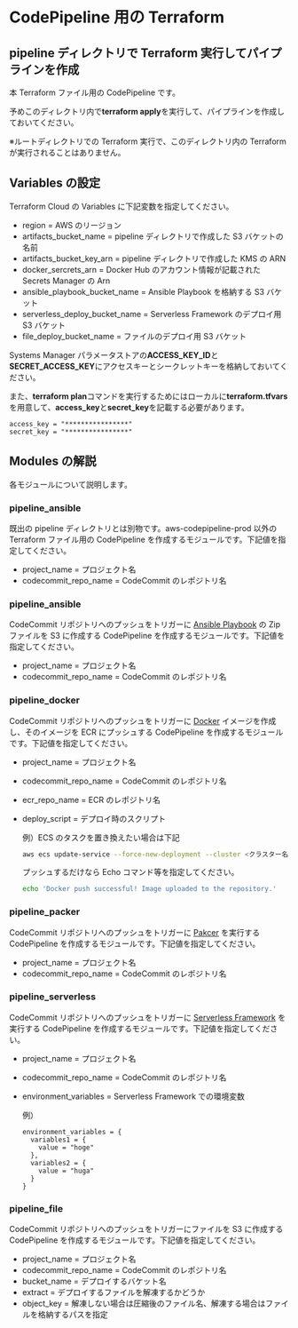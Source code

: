 # CodePipeline 用の Terraform

## pipeline ディレクトリで Terraform 実行してパイプラインを作成

本 Terraform ファイル用の CodePipeline です。

予めこのディレクトリ内で**terraform apply**を実行して、パイプラインを作成しておいてください。

※ルートディレクトリでの Terraform 実行で、このディレクトリ内の Terraform が実行されることはありません。

## Variables の設定

Terraform Cloud の Variables に下記変数を指定してください。

- region = AWS のリージョン
- artifacts_bucket_name = pipeline ディレクトリで作成した S3 バケットの名前
- artifacts_bucket_key_arn = pipeline ディレクトリで作成した KMS の ARN
- docker_sercrets_arn = Docker Hub のアカウント情報が記載された Secrets Manager の Arn
- ansible_playbook_bucket_name = Ansible Playbook を格納する S3 バケット
- serverless_deploy_bucket_name = Serverless Framework のデプロイ用 S3 バケット
- file_deploy_bucket_name = ファイルのデプロイ用 S3 バケット

Systems Manager パラメータストアの**ACCESS_KEY_ID**と**SECRET_ACCESS_KEY**にアクセスキーとシークレットキーを格納しておいてください。

また、**terraform plan**コマンドを実行するためにはローカルに**terraform.tfvars**を用意して、**access_key**と**secret_key**を記載する必要があります。

```
access_key = "****************"
secret_key = "****************"
```

## Modules の解説

各モジュールについて説明します。

### pipeline_ansible

既出の pipeline ディレクトリとは別物です。aws-codepipeline-prod 以外の Terraform ファイル用の CodePipeline を作成するモジュールです。下記値を指定してください。

- project_name = プロジェクト名
- codecommit_repo_name = CodeCommit のレポジトリ名

### pipeline_ansible

CodeCommit リポジトリへのプッシュをトリガーに [Ansible Playbook](https://www.ansible.com/) の Zip ファイルを S3 に作成する CodePipeline を作成するモジュールです。下記値を指定してください。

- project_name = プロジェクト名
- codecommit_repo_name = CodeCommit のレポジトリ名

### pipeline_docker

CodeCommit リポジトリへのプッシュをトリガーに [Docker](https://www.docker.com/) イメージを作成し、そのイメージを ECR にプッシュする CodePipeline を作成するモジュールです。下記値を指定してください。

- project_name = プロジェクト名
- codecommit_repo_name = CodeCommit のレポジトリ名
- ecr_repo_name = ECR のレポジトリ名
- deploy_script = デプロイ時のスクリプト

  例）ECS のタスクを置き換えたい場合は下記

  ```sh
  aws ecs update-service --force-new-deployment --cluster <クラスター名> --service <サービス名>
  ```

  プッシュするだけなら Echo コマンド等を指定してください。

  ```sh
  echo 'Docker push successful! Image uploaded to the repository.'
  ```

### pipeline_packer

CodeCommit リポジトリへのプッシュをトリガーに [Pakcer](https://www.packer.io/) を実行する CodePipeline を作成するモジュールです。下記値を指定してください。

- project_name = プロジェクト名
- codecommit_repo_name = CodeCommit のレポジトリ名

### pipeline_serverless

CodeCommit リポジトリへのプッシュをトリガーに [Serverless Framework](https://www.serverless.com/) を実行する CodePipeline を作成するモジュールです。下記値を指定してください。

- project_name = プロジェクト名
- codecommit_repo_name = CodeCommit のレポジトリ名
- environment_variables = Serverless Framework での環境変数

  例）

  ```
  environment_variables = {
    variables1 = {
      value = "hoge"
    },
    variables2 = {
      value = "huga"
    }
  }
  ```

### pipeline_file

CodeCommit リポジトリへのプッシュをトリガーにファイルを S3 に作成する CodePipeline を作成するモジュールです。下記値を指定してください。

- project_name = プロジェクト名
- codecommit_repo_name = CodeCommit のレポジトリ名
- bucket_name = デプロイするバケット名
- extract = デプロイするファイルを解凍するかどうか
- object_key = 解凍しない場合は圧縮後のファイル名、解凍する場合はファイルを格納するパスを指定
